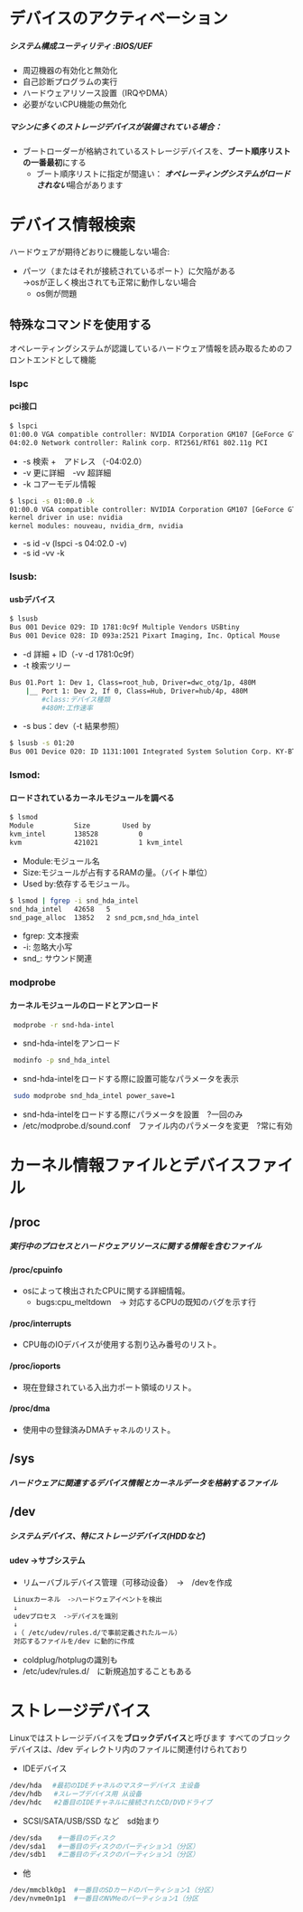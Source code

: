 # デバイスのアクティベーション

##### システム構成ユーティリティ :BIOS/UEF
- 周辺機器の有効化と無効化
- 自己診断プログラムの実行
- ハードウェアリソース設置（IRQやDMA）
- 必要がないCPU機能の無効化

##### マシンに多くのストレージデバイスが装備されている場合：
- ブートローダーが格納されているストレージデバイスを、**ブート順序リストの一番最初**にする
  - ブート順序リストに指定が間違い：
  ***オペレーティングシステムがロードされない***場合があります
# デバイス情報検索
ハードウェアが期待どおりに機能しない場合:
- パーツ（またはそれが接続されているポート）に欠陥がある  
  ->osが正しく検出されても正常に動作しない場合
     - os側が問題
##   特殊なコマンドを使用する
オペレーティングシステムが認識しているハードウェア情報を読み取るためのフロントエンドとして機能
### lspc
#### pci接口
```bash
$ lspci
01:00.0 VGA compatible controller: NVIDIA Corporation GM107 [GeForce GTX 750 Ti] (rev a2)
04:02.0 Network controller: Ralink corp. RT2561/RT61 802.11g PCI
```
- -s 検索 +　アドレス  （-04:02.0）  
- -v 更に詳細　-vv 超詳細  
- -k コアーモデル情報  
```bash
$ lspci -s 01:00.0 -k
01:00.0 VGA compatible controller: NVIDIA Corporation GM107 [GeForce GTX 750 Ti] (rev a2)
kernel driver in use: nvidia
kernel modules: nouveau, nvidia_drm, nvidia
```
- -s id -v  (lspci -s 04:02.0 -v)
- -s id -vv -k  
    
### lsusb:
#### usbデバイス
```bash
$ lsusb
Bus 001 Device 029: ID 1781:0c9f Multiple Vendors USBtiny
Bus 001 Device 028: ID 093a:2521 Pixart Imaging, Inc. Optical Mouse
```
- -d 詳細 + ID（-v -d 1781:0c9f）  
- -t 検索ツリー
```bash
Bus 01.Port 1: Dev 1, Class=root_hub, Driver=dwc_otg/1p, 480M
    |__ Port 1: Dev 2, If 0, Class=Hub, Driver=hub/4p, 480M
        #class:デバイス種類
        #480M:工作速率
```
- -s bus：dev（-t 結果参照）  
```bash
$ lsusb -s 01:20
Bus 001 Device 020: ID 1131:1001 Integrated System Solution Corp. KY-BT100 Bluetooth Adapter
```
### lsmod: 
#### ロードされているカーネルモジュールを調べる
```bash
$ lsmod
Module          Size        Used by
kvm_intel       138528          0
kvm             421021          1 kvm_intel
```

- Module:モジュール名
- Size:モジュールが占有するRAMの量。（バイト単位）
- Used by:依存するモジュール。  

```bash
$ lsmod | fgrep -i snd_hda_intel 
snd_hda_intel   42658   5
snd_page_alloc  13852   2 snd_pcm,snd_hda_intel
```
- fgrep: 文本搜索
- -i: 忽略大小写
- snd_: サウンド関連

### modprobe
####  カーネルモジュールのロードとアンロード
```bash
 modprobe -r snd-hda-intel
```
- snd-hda-intelをアンロード

```bash
 modinfo -p snd_hda_intel
```
- snd-hda-intelをロードする際に設置可能なパラメータを表示

```bash
 sudo modprobe snd_hda_intel power_save=1
```
- snd-hda-intelをロードする際にパラメータを設置　?一回のみ
- /etc/modprobe.d/sound.conf　ファイル内のパラメータを変更　?常に有効
  
# カーネル情報ファイルとデバイスファイル
## /proc
##### 実行中のプロセスとハードウェアリソースに関する情報を含むファイル
#### /proc/cpuinfo
- osによって検出されたCPUに関する詳細情報。
  -  bugs:cpu_meltdown　→ 対応するCPUの既知のバグを示す行
#### /proc/interrupts
- CPU毎のIOデバイスが使用する割り込み番号のリスト。
#### /proc/ioports
- 現在登録されている入出力ポート領域のリスト。
#### /proc/dma
- 使用中の登録済みDMAチャネルのリスト。

## /sys
##### ハードウェアに関連するデバイス情報とカーネルデータを格納するファイル
## /dev
##### システムデバイス、特にストレージデバイス(HDDなど)
#### udev ->サブシステム
  -  リムーバブルデバイス管理（可移动设备）　->　/devを作成
```bash
 Linuxカーネル　->ハードウェアイベントを検出
 ↓
 udevプロセス　->デバイスを識別
 ↓
 ↓（ /etc/udev/rules.d/で事前定義されたルール）
 対応するファイルを/dev に動的に作成
```
-  coldplug/hotplugの識別も
-  /etc/udev/rules.d/　に新規追加することもある
  

# ストレージデバイス
Linuxではストレージデバイスを**ブロックデバイス**と呼びます
すべてのブロックデバイスは、/dev ディレクトリ内のファイルに関連付けられており

- IDEデバイス 
 ```bash
/dev/hda　 #最初のIDEチャネルのマスターデバイス 主设备
/dev/hdb   #スレーブデバイス用 从设备
/dev/hdc   #2番目のIDEチャネルに接続されたCD/DVDドライブ
```

- SCSI/SATA/USB/SSD など　sd始まり
```bash
/dev/sda	#一番目のディスク
/dev/sda1	#一番目のディスクのパーティション1（分区）
/dev/sdb1	#二番目のディスクのパーティション1（分区）
```

- 他
```bash
/dev/mmcblk0p1	#一番目のSDカードのパーティション1（分区）
/dev/nvme0n1p1	#一番目のNVMeのパーティション1（分区

```